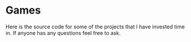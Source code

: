 Games
===============

Here is the source code for some of the projects that I have invested time in. If anyone has any questions feel free to ask.
